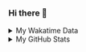 ### Hi there 👋

<!--
**cdfmlr/cdfmlr** is a ✨ _special_ ✨ repository because its `README.md` (this file) appears on your GitHub profile.

Here are some ideas to get you started:

- 🔭 I’m currently working on ...
- 🌱 I’m currently learning ...
- 👯 I’m looking to collaborate on ...
- 🤔 I’m looking for help with ...
- 💬 Ask me about ...
- 📫 How to reach me: ...
- 😄 Pronouns: ...
- ⚡ Fun fact: ...
-->

<details>

<summary>My Wakatime Data</summary>

<!--START_SECTION:waka-->
![Lines of code](https://img.shields.io/badge/From%20Hello%20World%20I%27ve%20Written-672%20Thousand%20lines%20of%20code-blue)

**🐱 My GitHub Data** 

> 🏆 36 Contributions in the Year 2023
 > 
> 📦 527.4 kB Used in GitHub's Storage 
 > 
> 🚫 Not Opted to Hire
 > 
> 📜 59 Public Repositories 
 > 
> 🔑 15 Private Repositories  
 > 
**I'm an Early 🐤** 

```text
🌞 Morning      110 commits       ████░░░░░░░░░░░░░░░░░░░░░   17.52 % 
🌆 Daytime      270 commits       ██████████░░░░░░░░░░░░░░░   42.99 % 
🌃 Evening      243 commits       █████████░░░░░░░░░░░░░░░░   38.69 % 
🌙 Night          5 commits       ░░░░░░░░░░░░░░░░░░░░░░░░░   00.80 % 

```
📅 **I'm Most Productive on Monday** 

```text
Monday         106 commits       ████░░░░░░░░░░░░░░░░░░░░░   16.88 % 
Tuesday         76 commits       ███░░░░░░░░░░░░░░░░░░░░░░   12.10 % 
Wednesday       93 commits       ███░░░░░░░░░░░░░░░░░░░░░░   14.81 % 
Thursday       102 commits       ████░░░░░░░░░░░░░░░░░░░░░   16.24 % 
Friday          99 commits       ████░░░░░░░░░░░░░░░░░░░░░   15.76 % 
Saturday        77 commits       ███░░░░░░░░░░░░░░░░░░░░░░   12.26 % 
Sunday          75 commits       ███░░░░░░░░░░░░░░░░░░░░░░   11.94 % 

```


**I Mostly Code in Go** 

```text
Go                       19 repos            ███████░░░░░░░░░░░░░░░░░░   30.16 % 
Python                   12 repos            ████░░░░░░░░░░░░░░░░░░░░░   19.05 % 
Jupyter Notebook         6 repos             ██░░░░░░░░░░░░░░░░░░░░░░░   09.52 % 
Java                     4 repos             █░░░░░░░░░░░░░░░░░░░░░░░░   06.35 % 
Vue                      4 repos             █░░░░░░░░░░░░░░░░░░░░░░░░   06.35 % 

```



 Last Updated on 11/02/2023 01:37:04 UTC
<!--END_SECTION:waka-->

</details>

<details>
 
 <summary>My GitHub Stats</summary>

[![CDFMLR's github stats](https://github-readme-stats.vercel.app/api?username=cdfmlr&count_private=true&show_icons=true)](https://github.com/anuraghazra/github-readme-stats)

</details>
